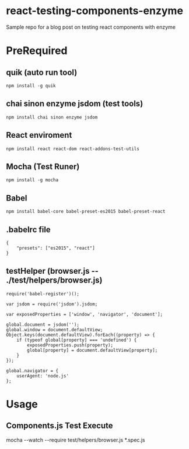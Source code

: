 # react-testing-components-enzyme
Sample repo for a blog post on testing react components with enzyme

# PreRequired
## quik (auto run tool)
	npm install -g quik
## chai sinon enzyme jsdom (test tools)
	npm install chai sinon enzyme jsdom
## React enviroment
	npm install react react-dom react-addons-test-utils
## Mocha (Test Runer)
	npm install -g mocha
## Babel
	npm install babel-core babel-preset-es2015 babel-preset-react
## .babelrc file
	{
		"presets": ["es2015", "react"]
	}
## testHelper (browser.js -- ./test/helpers/browser.js) 
	require('babel-register')();
	 
	var jsdom = require('jsdom').jsdom;
	 
	var exposedProperties = ['window', 'navigator', 'document'];
	 
	global.document = jsdom('');
	global.window = document.defaultView;
	Object.keys(document.defaultView).forEach((property) => {
		if (typeof global[property] === 'undefined') {
			exposedProperties.push(property);
			global[property] = document.defaultView[property];
		}
	});
 
	global.navigator = {
		userAgent: 'node.js'
	};

# Usage
## Components.js Test Execute
mocha --watch --require test/helpers/browser.js *.spec.js
